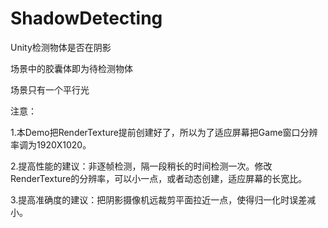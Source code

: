 # ShadowDetecting
Unity检测物体是否在阴影

场景中的胶囊体即为待检测物体

场景只有一个平行光

注意：

1.本Demo把RenderTexture提前创建好了，所以为了适应屏幕把Game窗口分辨率调为1920X1020。

2.提高性能的建议：非逐帧检测，隔一段稍长的时间检测一次。修改RenderTexture的分辨率，可以小一点，或者动态创建，适应屏幕的长宽比。

3.提高准确度的建议：把阴影摄像机远裁剪平面拉近一点，使得归一化时误差减小。
